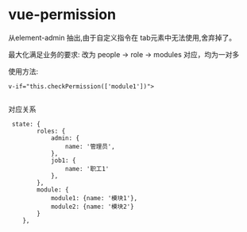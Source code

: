 # vue-permission

从element-admin 抽出,由于自定义指令在 tab元素中无法使用,舍弃掉了。

最大化满足业务的要求:
改为 people  ->  role  ->  modules 对应，均为一对多 

使用方法:
```
v-if="this.checkPermission(['module1'])">


```

对应关系
```
 state: {
        roles: {
            admin: {
                name: '管理员',
            },
            job1: {
                name: '职工1'
            },
        },
        module: {
            module1: {name: '模块1'},
            module2: {name: '模块2'}
        }
    },
```


